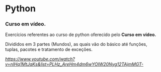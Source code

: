 # Python
### Curso em vídeo.

Exercícios referentes ao curso de python oferecido pelo **Curso em vídeo.** 

Divididos em 3 partes (Mundos), as quais vão do básico até funções, tuplas, pacotes e tratamento de exceções.

_https://www.youtube.com/watch?v=nIHq1MtJaKs&list=PLHz_AreHm4dm6wYOIW20Nyg12TAjmMGT-_
